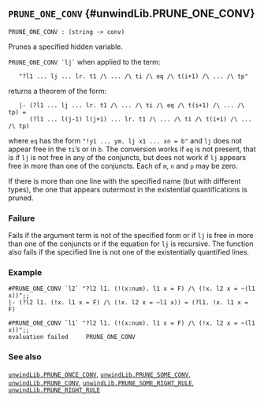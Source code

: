 ## `PRUNE_ONE_CONV` {#unwindLib.PRUNE_ONE_CONV}


```
PRUNE_ONE_CONV : (string -> conv)
```



Prunes a specified hidden variable.


`` PRUNE_ONE_CONV `lj` `` when applied to the term:
    
       "?l1 ... lj ... lr. t1 /\ ... /\ ti /\ eq /\ t(i+1) /\ ... /\ tp"
    
returns a theorem of the form:
    
       |- (?l1 ... lj ... lr. t1 /\ ... /\ ti /\ eq /\ t(i+1) /\ ... /\ tp) =
          (?l1 ... l(j-1) l(j+1) ... lr. t1 /\ ... /\ ti /\ t(i+1) /\ ... /\ tp)
    
where `eq` has the form `"!y1 ... ym. lj x1 ... xn = b"` and `lj`
does not appear free in the `ti`’s or in `b`. The conversion works if `eq` is
not present, that is if `lj` is not free in any of the conjuncts, but does not
work if `lj` appears free in more than one of the conjuncts. Each of `m`, `n`
and `p` may be zero.

If there is more than one line with the specified name (but with different
types), the one that appears outermost in the existential quantifications is
pruned.

### Failure

Fails if the argument term is not of the specified form or if `lj` is free in
more than one of the conjuncts or if the equation for `lj` is recursive. The
function also fails if the specified line is not one of the existentially
quantified lines.

### Example

    
    #PRUNE_ONE_CONV `l2` "?l2 l1. (!(x:num). l1 x = F) /\ (!x. l2 x = ~(l1 x))";;
    |- (?l2 l1. (!x. l1 x = F) /\ (!x. l2 x = ~l1 x)) = (?l1. !x. l1 x = F)
    
    #PRUNE_ONE_CONV `l1` "?l2 l1. (!(x:num). l1 x = F) /\ (!x. l2 x = ~(l1 x))";;
    evaluation failed     PRUNE_ONE_CONV
    

### See also

[`unwindLib.PRUNE_ONCE_CONV`](#unwindLib.PRUNE_ONCE_CONV), [`unwindLib.PRUNE_SOME_CONV`](#unwindLib.PRUNE_SOME_CONV), [`unwindLib.PRUNE_CONV`](#unwindLib.PRUNE_CONV), [`unwindLib.PRUNE_SOME_RIGHT_RULE`](#unwindLib.PRUNE_SOME_RIGHT_RULE), [`unwindLib.PRUNE_RIGHT_RULE`](#unwindLib.PRUNE_RIGHT_RULE)

